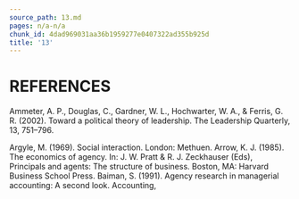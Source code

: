 ```yaml
---
source_path: 13.md
pages: n/a-n/a
chunk_id: 4dad969031aa36b1959277e0407322ad355b925d
title: '13'
---
```

# REFERENCES

Ammeter, A. P., Douglas, C., Gardner, W. L., Hochwarter, W. A., & Ferris, G. R. (2002). Toward a political theory of leadership. The Leadership Quarterly, 13, 751–796.

Argyle, M. (1969). Social interaction. London: Methuen. Arrow, K. J. (1985). The economics of agency. In: J. W. Pratt & R. J. Zeckhauser (Eds), Principals and agents: The structure of business. Boston, MA: Harvard Business School Press. Baiman, S. (1991). Agency research in managerial accounting: A second look. Accounting,
